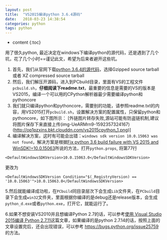```yaml
---
layout: post
title:  "VS2015编译python 3.6.4源码"
date:   2018-03-23 14:38:54
categories: python
tags: python
---
```


* content
{:toc}

用了很久python, 最近决定在windows下编译python的源代码，还是遇到了几个坑，花了几个小时==谨记此文，希望为后来者避开这些坑。




1. 首先，我们从官网下载[python 3.6.4的源代码](https://www.python.org/downloads/release/python-364/)，选择Gzipped source tarball 或者 XZ compressed source tarball
2. 然后，我们解压开源码，进入到PCbuild目录，里面有VS的工程文件`pcbuild.sh`，**仔细阅读下readme.txt**，最重要的信息是需要的VS的版本是VS2015，编译一个可以用的CPython解析器最少需要编译python和pythoncore
3. 我们就只编译python和pythoncore，需要别的功能，请参照readme.txt的内容，用VS2015打开`pcbuild.sh`，设置解决方案的配置属性，只保留python和pythoncore，如下图所示：
[外链图片转存失败,源站可能有防盗链机制,建议将图片保存下来直接上传(img-UeARMrn9-1592357324167)(http://op1pzxins.bkt.clouddn.com/vs2015cpython_1.png)]
4. 编译解决方案，这时有可能会出错：`windows sdk version 10.0.15063 was not found`，解决方案是根据[Fix python 3.6 build failure with VS 2015 and WinSDK!=10.0.15063](https://github.com/isuruf/cpython/commit/9432a2c7f63b3bb55e8066e91eade81321154476)所说的方法，打开`python.props`, 将第77行
```
<DefaultWindowsSDKVersion>10.0.15063.0</DefaultWindowsSDKVersion>
```
更改为 
```
<DefaultWindowsSDKVersion Condition="$(_RegistryVersion) == '10.0.15063'">10.0.15063.0</DefaultWindowsSDKVersion>
```
5.然后就能编译成功啦，在`PCbuild`同目录层次下会生成`Lib`文件夹，在`PCbuild`目录下会生成`win32`文件夹，里面根据你编译的是debug还是release版本，会生成`python_d.exe`或者`python.exe`，打开它，就能运行了。

6.如果不想安装VS2010并且想编译Python 2.7的话，可以参考[使用 Visual Studio 2015编译 Python 2.7.11](http://disenone.github.io/2016/06/01/vs2015-python)这篇文章，如果编译的是python 2.7.14的话，按照上面的文章设置完后，还会出现错误，可以参考 https://bugs.python.org/issue25759 的方法。